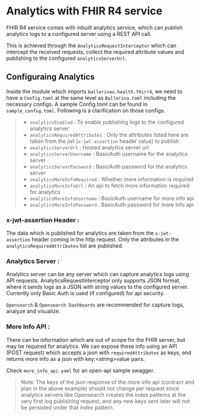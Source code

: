 # Analytics with FHIR R4 service

FHIR R4 service comes with inbuilt analytics service, which can publish analytics logs to a configured server using a REST API call.

This is achieved through the `AnalyticsRequestInterceptor` which can intercept the received requests, collect the required attribute values and publishing to the configured `analyticsServerUrl`.

## Configuraing Analytics

Inside the module which imports `ballerinax.health.fhirr4`, we need to have a `Config.toml` at the same level as `Ballerina.toml` including the necessary configs. A sample Config.toml can be found in `sample_config.toml`. Following is a clarification on those configs.

> - `analyticsEnabled` : To enable publishing logs to the configured analytics server
> - `analyticsRequiredAttributes` : Only the attributes listed here are taken from the jwt (`x-jwt-assertion` header value) to publish
> - `analyticsServerUrl` : Hosted analytics server url
> - `analyticsServerUsername` : BasicAuth username for the analytics server
> - `analyticsServerPassword` : BasicAuth password for the analytics server
> - `analyticsMoreInfoRequired` : Whether more information is required
> - `analyticsMoreInfoUrl` : An api to fetch more information required for analytics
> - `analyticsMoreInfoUsername` : BasicAuth username for more info api
> - `analyticsMoreInfoPassword` : BasicAuth password for more info api

### x-jwt-assertion Header :

The data which is published for analytics are taken from the `x-jwt-assertion` header coming in the http request. Only the attributes in the `analyticsRequiredAttributes` list are published.

### Analytics Server :

Analytics server can be any server which can capture analytics logs using API requests. AnalyticsRequestInterceptor only supports JSON format, where it sends logs as a JSON with string values to the configured server. Currently only Basic Auth is used (if configured) for api security.

`Opensearch` & `Opensearch Dashboards` are recommended for capture logs, analyze and visualize.

### More Info API :

There can be information which are out of scope for the FHIR server, but may be required for analytics. We can expose these info using an API (POST request) which accepts a json with `requiredAttributes` as keys, and returns more info as a json with key:\<string>value pairs.

Check `more_info_api.yaml` for an open-api sample swagger.

> Note: The keys of the json response of the more info api (contract and plan in the above example) should not change per request since analytics servers like Opensearch creates the index patterns at the very first log publishing request, and any new keys sent later will not be persisted under that index pattern.
